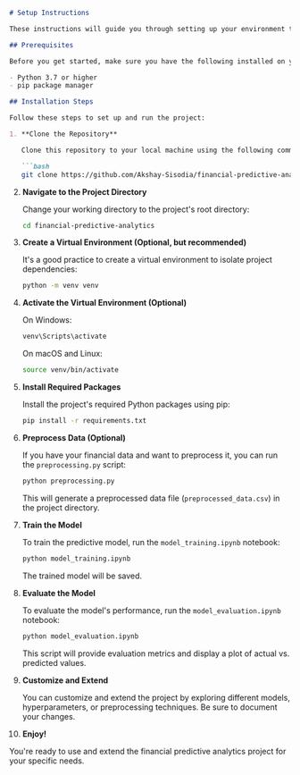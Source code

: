 
```markdown
# Setup Instructions

These instructions will guide you through setting up your environment to run the financial predictive analytics project. Before you begin, ensure you have the necessary prerequisites installed.

## Prerequisites

Before you get started, make sure you have the following installed on your system:

- Python 3.7 or higher
- pip package manager

## Installation Steps

Follow these steps to set up and run the project:

1. **Clone the Repository**

   Clone this repository to your local machine using the following command:

   ```bash
   git clone https://github.com/Akshay-Sisodia/financial-predictive-analytics.git
   ```

2. **Navigate to the Project Directory**

   Change your working directory to the project's root directory:

   ```bash
   cd financial-predictive-analytics
   ```

3. **Create a Virtual Environment (Optional, but recommended)**

   It's a good practice to create a virtual environment to isolate project dependencies:

   ```bash
   python -m venv venv
   ```

4. **Activate the Virtual Environment (Optional)**

   On Windows:

   ```bash
   venv\Scripts\activate
   ```

   On macOS and Linux:

   ```bash
   source venv/bin/activate
   ```

5. **Install Required Packages**

   Install the project's required Python packages using pip:

   ```bash
   pip install -r requirements.txt
   ```

6. **Preprocess Data (Optional)**

   If you have your financial data and want to preprocess it, you can run the `preprocessing.py` script:

   ```bash
   python preprocessing.py
   ```

   This will generate a preprocessed data file (`preprocessed_data.csv`) in the project directory.

7. **Train the Model**

   To train the predictive model, run the `model_training.ipynb` notebook:

   ```bash
   python model_training.ipynb
   ```

   The trained model will be saved.

8. **Evaluate the Model**

   To evaluate the model's performance, run the `model_evaluation.ipynb` notebook:

   ```bash
   python model_evaluation.ipynb
   ```

   This script will provide evaluation metrics and display a plot of actual vs. predicted values.

9. **Customize and Extend**

   You can customize and extend the project by exploring different models, hyperparameters, or preprocessing techniques. Be sure to document your changes.

10. **Enjoy!**

   You're ready to use and extend the financial predictive analytics project for your specific needs.